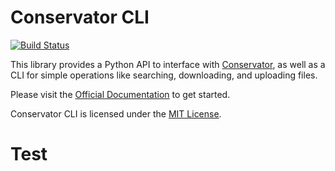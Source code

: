 # Conservator CLI

[![Build Status](https://jenkins.conservator.ai/buildStatus/icon?job=conservator_cli)](https://jenkins.conservator.ai/job/conservator_cli/)

This library provides a Python API to interface with
[Conservator](https://flirconservator.com/), as well as a CLI for
simple operations like searching, downloading, and uploading files.

Please visit the [Official Documentation](https://flir.github.io/conservator-cli/)
to get started.

Conservator CLI is licensed under the [MIT License](https://opensource.org/licenses/MIT).

# Test
